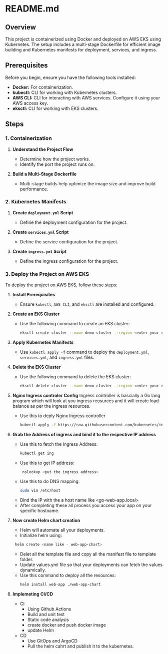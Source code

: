 # README.md

## Overview

This project is containerized using Docker and deployed on AWS EKS using Kubernetes. The setup includes a multi-stage Dockerfile for efficient image building and Kubernetes manifests for deployment, services, and ingress.

## Prerequisites

Before you begin, ensure you have the following tools installed:

- **Docker:** For containerization.
- **kubectl:** CLI for working with Kubernetes clusters.
- **AWS CLI:** CLI for interacting with AWS services. Configure it using your AWS access key.
- **eksctl:** CLI for working with EKS clusters.

## Steps

### 1. Containerization

1. **Understand the Project Flow**
   - Determine how the project works.
   - Identify the port the project runs on.

2. **Build a Multi-Stage Dockerfile**
   - Multi-stage builds help optimize the image size and improve build performance.

### 2. Kubernetes Manifests

1. **Create `deployment.yml` Script**
   - Define the deployment configuration for the project.

2. **Create `services.yml` Script**
   - Define the service configuration for the project.

3. **Create `ingress.yml` Script**
   - Define the ingress configuration for the project.

### 3. Deploy the Project on AWS EKS

To deploy the project on AWS EKS, follow these steps:

1. **Install Prerequisites**
   - Ensure `kubectl`, `AWS CLI`, and `eksctl` are installed and configured.

2. **Create an EKS Cluster**
   - Use the following command to create an EKS cluster:
     ```sh
     eksctl create cluster --name demo-cluster --region <enter your region like ap-south-1>
     ```

3. **Apply Kubernetes Manifests**
   - Use `kubectl apply -f` command to deploy the `deployment.yml`, `services.yml`, and `ingress.yml` files.

4. **Delete the EKS Cluster**
   - Use the following command to delete the EKS cluster:
     ```sh
     eksctl delete cluster --name demo-cluster --region <enter your region which you used above>
     ```
5. **Nginx Ingress controler Config**
    Ingress controller is bascially a Go lang program which will look at you ingress reosurces and  it will create load balance as per the ingress resources.

   - Use this to deply Nginx Ingress controller
      ```sh
      kubectl apply -f https://raw.githubusercontent.com/kubernetes/ingress-nginx/controller-v1.11.1/deploy/static/provider/aws/deploy.yaml
      ```
6. **Grab the Address of ingress and bind it to the respective IP address**
   - Use this to fetch the Ingress Address:
      ```sh
      kubectl get ing
      ```
   - Use this to get IP address:
     ```sh
      nslookup <put the ingress address>
      ```
   - Use this to do DNS mapping:
     ```sh
     sudo vim /etc/host
     ```
   - Bind the IP with the a host name like <go-web-app.local>
   - After completing these all process you access your app on your specific hostname.

7. **Now create Helm chart creation**
   - Helm will automate all your deployments.
   - Initialize helm using: 
    ```sh
     helm create <name like - web-app-chart>
     ```
   - Delet all the template file and copy all the manifest file to template folder.
   - Update values.yml file so that your deployments can fetch the values dynamically.
   - Use this command to deploy all the resources:
      ```sh
      helm install web-app ./web-app-chart
      ```
8. **Implemeting CI/CD**
   - CI
      - Using Github Actions
      - Build and unit test
      - Static code analysis
      - create docker and push docker image
      - update Helm
   - CD
      - Use GitOps and ArgoCD 
      - Pull the helm cahrt and publish it to the kubernetes.